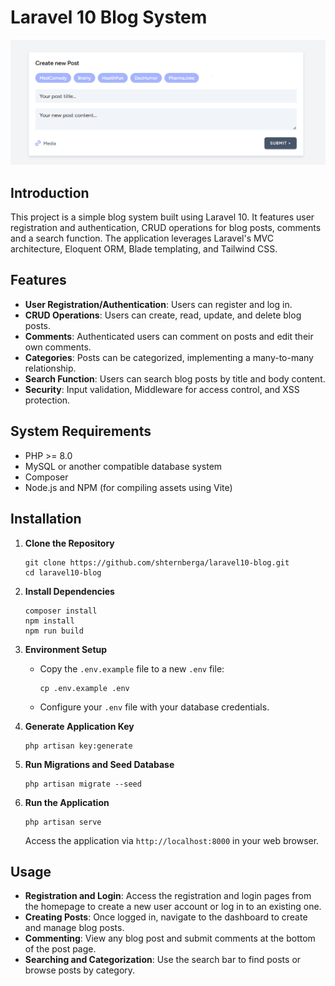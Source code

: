 # Laravel 10 Blog System

![My Image](image.png)

## Introduction

This project is a simple blog system built using Laravel 10. It features user registration and authentication, CRUD operations for blog posts, comments and a search function. The application leverages Laravel's MVC architecture, Eloquent ORM, Blade templating, and Tailwind CSS.

## Features

-   **User Registration/Authentication**: Users can register and log in.
-   **CRUD Operations**: Users can create, read, update, and delete blog posts.
-   **Comments**: Authenticated users can comment on posts and edit their own comments.
-   **Categories**: Posts can be categorized, implementing a many-to-many relationship.
-   **Search Function**: Users can search blog posts by title and body content.
-   **Security**: Input validation, Middleware for access control, and XSS protection.

## System Requirements

-   PHP >= 8.0
-   MySQL or another compatible database system
-   Composer
-   Node.js and NPM (for compiling assets using Vite)

## Installation

1. **Clone the Repository**

    ```
    git clone https://github.com/shternberga/laravel10-blog.git
    cd laravel10-blog
    ```

2. **Install Dependencies**

    ```
    composer install
    npm install
    npm run build
    ```

3. **Environment Setup**

    - Copy the `.env.example` file to a new `.env` file:
        ```
        cp .env.example .env
        ```
    - Configure your `.env` file with your database credentials.

4. **Generate Application Key**

    ```
    php artisan key:generate
    ```

5. **Run Migrations and Seed Database**

    ```
    php artisan migrate --seed
    ```

6. **Run the Application**
    ```
    php artisan serve
    ```
    Access the application via `http://localhost:8000` in your web browser.

## Usage

-   **Registration and Login**: Access the registration and login pages from the homepage to create a new user account or log in to an existing one.
-   **Creating Posts**: Once logged in, navigate to the dashboard to create and manage blog posts.
-   **Commenting**: View any blog post and submit comments at the bottom of the post page.
-   **Searching and Categorization**: Use the search bar to find posts or browse posts by category.
